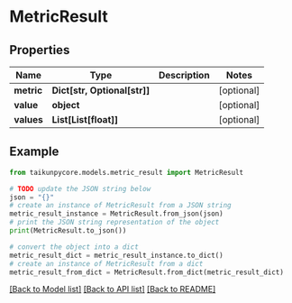 # MetricResult


## Properties

Name | Type | Description | Notes
------------ | ------------- | ------------- | -------------
**metric** | **Dict[str, Optional[str]]** |  | [optional] 
**value** | **object** |  | [optional] 
**values** | **List[List[float]]** |  | [optional] 

## Example

```python
from taikunpycore.models.metric_result import MetricResult

# TODO update the JSON string below
json = "{}"
# create an instance of MetricResult from a JSON string
metric_result_instance = MetricResult.from_json(json)
# print the JSON string representation of the object
print(MetricResult.to_json())

# convert the object into a dict
metric_result_dict = metric_result_instance.to_dict()
# create an instance of MetricResult from a dict
metric_result_from_dict = MetricResult.from_dict(metric_result_dict)
```
[[Back to Model list]](../README.md#documentation-for-models) [[Back to API list]](../README.md#documentation-for-api-endpoints) [[Back to README]](../README.md)


